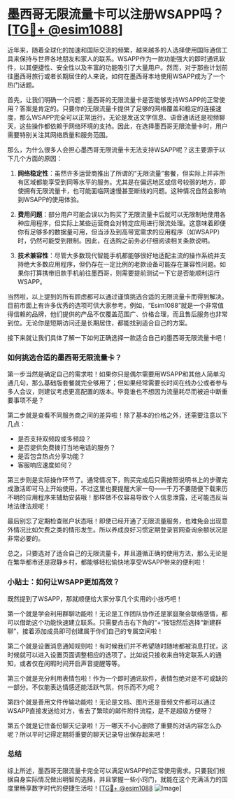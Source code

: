 # 墨西哥无限流量卡可以注册WSAPP吗？[[TG💪+ @esim1088](https://t.me/s/esim1088)]

近年来，随着全球化的加速和国际交流的频繁，越来越多的人选择使用国际通信工具来保持与世界各地朋友和家人的联系。WSAPP作为一款功能强大的即时通讯软件，以其便捷性、安全性以及丰富的功能吸引了大量用户。然而，对于那些计划前往墨西哥旅行或者长期居住的人来说，如何在墨西哥本地使用WSAPP成为了一个热门话题。

首先，让我们明确一个问题：墨西哥的无限流量卡是否能够支持WSAPP的正常使用？答案是肯定的。只要你的无限流量卡提供了足够的网络覆盖和稳定的连接速度，那么WSAPP完全可以正常运行。无论是发送文字信息、语音通话还是视频聊天，这些操作都依赖于网络环境的支持。因此，在选择墨西哥无限流量卡时，用户需要特别关注其网络质量和服务范围。

那么，为什么很多人会担心墨西哥无限流量卡无法支持WSAPP呢？这主要源于以下几个方面的原因：

1. **网络稳定性**：虽然许多运营商推出了所谓的“无限流量”套餐，但实际上并非所有区域都能享受到同等水平的服务。尤其是在偏远地区或信号较弱的地方，即使拥有无限流量卡，也可能面临网速慢甚至断线的问题。这种情况自然会影响到WSAPP的使用体验。

2. **费用问题**：部分用户可能会误以为购买了无限流量卡后就可以无限制地使用各种应用程序，但实际上某些运营商会对特定应用进行限流处理。这意味着即便你有足够多的数据量可用，但当涉及到高带宽需求的应用程序（如WSAPP）时，仍然可能受到限制。因此，在选购之前务必仔细阅读相关条款说明。

3. **技术兼容性**：尽管大多数现代智能手机都能够很好地适配主流的操作系统并支持绝大多数应用程序，但仍存在一定比例的老款设备可能存在兼容性问题。如果你打算携带旧款手机前往墨西哥，则需要提前测试一下它是否能顺利运行WSAPP。

当然啦，以上提到的所有顾虑都可以通过谨慎挑选合适的无限流量卡而得到解决。目前市面上有许多优秀的选项可供大家参考。例如，“Esim1088”就是一个非常值得信赖的品牌，他们提供的产品不仅覆盖范围广、价格合理，而且售后服务也非常到位。无论你是短期访问还是长期居住，都能找到适合自己的方案。

接下来就让我们具体了解一下如何正确选择一款适合自己的墨西哥无限流量卡吧！

### 如何挑选合适的墨西哥无限流量卡？

第一步当然是确定自己的需求啦！如果你只是偶尔需要用WSAPP和其他人简单沟通几句，那么基础版套餐就完全够用了；但如果经常需要长时间在线办公或者参与多人会议，则建议考虑更高配置的版本。毕竟谁也不想因为流量耗尽而被迫中断重要事项不是？

第二步就是查看不同服务商之间的差异啦！除了基本的价格之外，还需要注意以下几点：
- 是否支持双频段或多频段？
- 是否提供免费拨打当地电话的服务？
- 是否包含热点分享功能？
- 客服响应速度如何？

第三步则是实际操作环节了。通常情况下，购买完成后只需按照说明书上的步骤完成激活即可马上开始使用。不过这里也要提醒大家一句——千万不要随便下载来历不明的应用程序来辅助安装哦！那样做不仅容易导致个人信息泄露，还可能违反当地法律法规呢！

最后别忘了定期检查账户状态哦！即使已经开通了无限流量服务，也难免会出现意外情况比如欠费之类的情形发生。所以养成良好习惯定期登录官网查询余额状况是非常必要的。

总之，只要选对了适合自己的无限流量卡，并且遵循正确的使用方法，那么无论是在繁华都市还是寂静乡村，都能够轻松愉快地享受WSAPP带来的便利啦！

### 小贴士：如何让WSAPP更加高效？

既然提到了WSAPP，那就顺便给大家分享几个实用的小技巧吧！

第一个就是学会利用群聊功能啦！无论是工作团队协作还是家庭聚会联络感情，都可以借助这个功能快速建立联系。只需要点击右下角的“+”按钮然后选择“新建群聊”，接着添加成员即可创建属于你们自己的专属空间啦！

第二个就是设置消息通知规则啦！有时候我们并不希望随时随地都被消息打扰，这时候就可以进入设置页面调整相应的选项了。比如说只接收来自特定联系人的通知，或者仅在闲暇时间开启声音提醒等等。

第三个就是充分利用表情包啦！作为一个即时通讯软件，表情包绝对是不可或缺的一部分。不仅能表达情感还能活跃气氛，何乐而不为呢？

第四个就是善用文件传输功能啦！无论是文档、图片还是音频文件都可以通过WSAPP直接发送给对方，省去了繁琐的邮件附件流程，是不是超级方便呀？

第五个就是记住备份聊天记录啦！万一哪天不小心删除了重要的对话内容怎么办呢？所以平时记得定期将重要的聊天记录导出保存起来吧！

### 总结

综上所述，墨西哥无限流量卡完全可以满足WSAPP的正常使用需求。只要我们根据自身实际情况做出明智的选择，并且掌握一些小窍门，就能在这个充满活力的国度里畅享数字时代的便捷生活啦！[[TG💪+ @esim1088](https://t.me/s/esim1088) ![Image](https://i.postimg.cc/4NQfJmqS/Snipaste-2025-05-13-00-14-12.png)]